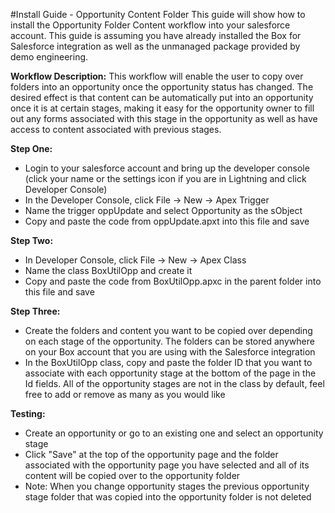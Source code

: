 #Install Guide - Opportunity Content Folder
This guide will show how to install the Opportunity Folder Content workflow into your salesforce account. This guide is assuming you have already installed the Box for Salesforce integration as well as the unmanaged package provided by demo engineering.

**Workflow Description:**
This workflow will enable the user to copy over folders into an opportunity once the opportunity status has changed. The desired effect is that content can be automatically put into an opportunity once it is at certain stages, making it easy for the opportunity owner to fill out any forms associated with this stage in the opportunity as well as have access to content associated with previous stages.

**Step One:**
* Login to your salesforce account and bring up the developer console (click your name or the settings icon if you are in Lightning and click Developer Console)
* In the Developer Console, click File -> New -> Apex Trigger
* Name the trigger oppUpdate and select Opportunity as the sObject
* Copy and paste the code from oppUpdate.apxt into this file and save

**Step Two:**
* In Developer Console, click File -> New -> Apex Class
* Name the class BoxUtilOpp and create it
* Copy and paste the code from BoxUtilOpp.apxc in the parent folder into this file and save

**Step Three:**
* Create the folders and content you want to be copied over depending on each stage of the opportunity. The folders can be stored anywhere on your Box account that you are using with the Salesforce integration
* In the BoxUtilOpp class, copy and paste the folder ID that you want to associate with each opportunity stage at the bottom of the page in the Id fields. All of the opportunity stages are not in the class by default, feel free to add or remove as many as you would like

**Testing:**
* Create an opportunity or go to an existing one and select an opportunity stage
* Click "Save" at the top of the opportunity page and the folder  associated with the opportunity page you have selected and all of its content will be copied over to the opportunity folder
* Note: When you change opportunity stages the previous opportunity stage folder that was copied into the opportunity folder is not deleted
